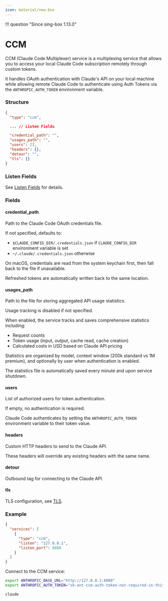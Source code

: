 ```yaml
---
icon: material/new-box
---
```


!!! question "Since sing-box 1.13.0"

# CCM

CCM (Claude Code Multiplexer) service is a multiplexing service that allows you to access your local Claude Code subscription remotely through custom tokens.

It handles OAuth authentication with Claude's API on your local machine while allowing remote Claude Code to authenticate using Auth Tokens via the `ANTHROPIC_AUTH_TOKEN` environment variable.

### Structure

```json
{
  "type": "ccm",

  ... // Listen Fields

  "credential_path": "",
  "usages_path": "",
  "users": [],
  "headers": {},
  "detour": "",
  "tls": {}
}
```

### Listen Fields

See [Listen Fields](/configuration/shared/listen/) for details.

### Fields

#### credential_path

Path to the Claude Code OAuth credentials file.

If not specified, defaults to:
- `$CLAUDE_CONFIG_DIR/.credentials.json` if `CLAUDE_CONFIG_DIR` environment variable is set
- `~/.claude/.credentials.json` otherwise

On macOS, credentials are read from the system keychain first, then fall back to the file if unavailable.

Refreshed tokens are automatically written back to the same location.

#### usages_path

Path to the file for storing aggregated API usage statistics.

Usage tracking is disabled if not specified.

When enabled, the service tracks and saves comprehensive statistics including:
- Request counts
- Token usage (input, output, cache read, cache creation)
- Calculated costs in USD based on Claude API pricing

Statistics are organized by model, context window (200k standard vs 1M premium), and optionally by user when authentication is enabled.

The statistics file is automatically saved every minute and upon service shutdown.

#### users

List of authorized users for token authentication.

If empty, no authentication is required.

Claude Code authenticates by setting the `ANTHROPIC_AUTH_TOKEN` environment variable to their token value.

#### headers

Custom HTTP headers to send to the Claude API.

These headers will override any existing headers with the same name.

#### detour

Outbound tag for connecting to the Claude API.

#### tls

TLS configuration, see [TLS](/configuration/shared/tls/#inbound).

### Example

```json
{
  "services": [
    {
      "type": "ccm",
      "listen": "127.0.0.1",
      "listen_port": 8080
    }
  ]
}
```

Connect to the CCM service:

```bash
export ANTHROPIC_BASE_URL="http://127.0.0.1:8080"
export ANTHROPIC_AUTH_TOKEN="sk-ant-ccm-auth-token-not-required-in-this-context"

claude
```
